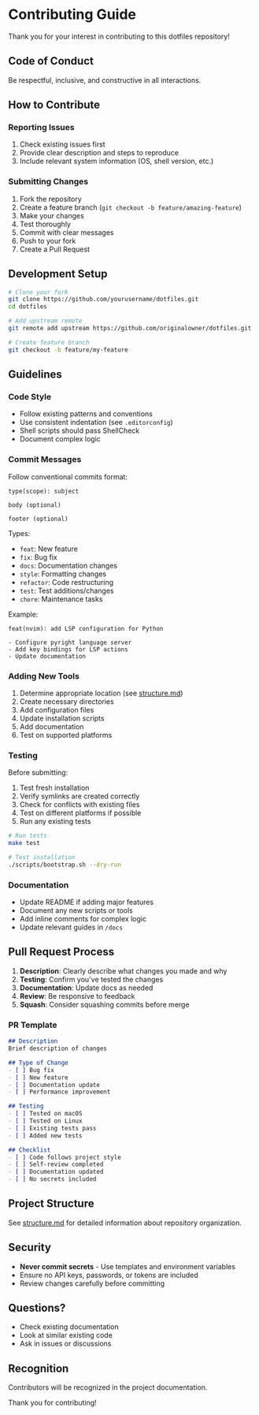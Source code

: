 # Contributing Guide

Thank you for your interest in contributing to this dotfiles repository!

## Code of Conduct

Be respectful, inclusive, and constructive in all interactions.

## How to Contribute

### Reporting Issues

1. Check existing issues first
2. Provide clear description and steps to reproduce
3. Include relevant system information (OS, shell version, etc.)

### Submitting Changes

1. Fork the repository
2. Create a feature branch (`git checkout -b feature/amazing-feature`)
3. Make your changes
4. Test thoroughly
5. Commit with clear messages
6. Push to your fork
7. Create a Pull Request

## Development Setup

```bash
# Clone your fork
git clone https://github.com/yourusername/dotfiles.git
cd dotfiles

# Add upstream remote
git remote add upstream https://github.com/originalowner/dotfiles.git

# Create feature branch
git checkout -b feature/my-feature
```

## Guidelines

### Code Style

- Follow existing patterns and conventions
- Use consistent indentation (see `.editorconfig`)
- Shell scripts should pass ShellCheck
- Document complex logic

### Commit Messages

Follow conventional commits format:

```
type(scope): subject

body (optional)

footer (optional)
```

Types:
- `feat`: New feature
- `fix`: Bug fix
- `docs`: Documentation changes
- `style`: Formatting changes
- `refactor`: Code restructuring
- `test`: Test additions/changes
- `chore`: Maintenance tasks

Example:
```
feat(nvim): add LSP configuration for Python

- Configure pyright language server
- Add key bindings for LSP actions
- Update documentation
```

### Adding New Tools

1. Determine appropriate location (see [structure.md](structure.md))
2. Create necessary directories
3. Add configuration files
4. Update installation scripts
5. Add documentation
6. Test on supported platforms

### Testing

Before submitting:

1. Test fresh installation
2. Verify symlinks are created correctly
3. Check for conflicts with existing files
4. Test on different platforms if possible
5. Run any existing tests

```bash
# Run tests
make test

# Test installation
./scripts/bootstrap.sh --dry-run
```

### Documentation

- Update README if adding major features
- Document any new scripts or tools
- Add inline comments for complex logic
- Update relevant guides in `/docs`

## Pull Request Process

1. **Description**: Clearly describe what changes you made and why
2. **Testing**: Confirm you've tested the changes
3. **Documentation**: Update docs as needed
4. **Review**: Be responsive to feedback
5. **Squash**: Consider squashing commits before merge

### PR Template

```markdown
## Description
Brief description of changes

## Type of Change
- [ ] Bug fix
- [ ] New feature
- [ ] Documentation update
- [ ] Performance improvement

## Testing
- [ ] Tested on macOS
- [ ] Tested on Linux
- [ ] Existing tests pass
- [ ] Added new tests

## Checklist
- [ ] Code follows project style
- [ ] Self-review completed
- [ ] Documentation updated
- [ ] No secrets included
```

## Project Structure

See [structure.md](structure.md) for detailed information about repository organization.

## Security

- **Never commit secrets** - Use templates and environment variables
- Ensure no API keys, passwords, or tokens are included
- Review changes carefully before committing

## Questions?

- Check existing documentation
- Look at similar existing code
- Ask in issues or discussions

## Recognition

Contributors will be recognized in the project documentation.

Thank you for contributing!
